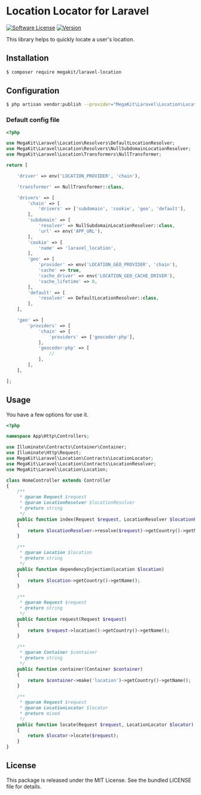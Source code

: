 Location Locator for Laravel
============================

[![Software License](https://img.shields.io/badge/license-MIT-brightgreen.svg?style=flat-square)](LICENSE)
[![Version](https://poser.pugx.org/megakit/laravel-location/v/stable.svg)](https://packagist.org/packages/megakit/laravel-location)

This library helps to quickly locate a user's location.

Installation
------------

```sh
$ composer require megakit/laravel-location
```

Configuration
-------------

```sh
$ php artisan vendor:publish --provider="MegaKit\Laravel\Location\LocationServiceProvider"
```

### Default config file

```php
<?php

use MegaKit\Laravel\Location\Resolvers\DefaultLocationResolver;
use MegaKit\Laravel\Location\Resolvers\NullSubdomainLocationResolver;
use MegaKit\Laravel\Location\Transformers\NullTransformer;

return [

    'driver' => env('LOCATION_PROVIDER', 'chain'),

    'transformer' => NullTransformer::class,

    'drivers' => [
        'chain' => [
            'drivers' => ['subdomain', 'cookie', 'geo', 'default'],
        ],
        'subdomain' => [
            'resolver' => NullSubdomainLocationResolver::class,
            'url' => env('APP_URL'),
        ],
        'cookie' => [
            'name' => 'laravel_location',
        ],
        'geo' => [
            'provider' => env('LOCATION_GEO_PROVIDER', 'chain'),
            'cache' => true,
            'cache_driver' => env('LOCATION_GEO_CACHE_DRIVER'),
            'cache_lifetime' => 0,
        ],
        'default' => [
            'resolver' => DefaultLocationResolver::class,
        ],
    ],

    'geo' => [
        'providers' => [
            'chain' => [
                'providers' => ['geocoder-php'],
            ],
            'geocoder-php' => [
                //
            ],
        ],
    ],

];
```

Usage
-----

You have a few options for use it.

```php
<?php

namespace App\Http\Controllers;

use Illuminate\Contracts\Container\Container;
use Illuminate\Http\Request;
use MegaKit\Laravel\Location\Contracts\LocationLocator;
use MegaKit\Laravel\Location\Contracts\LocationResolver;
use MegaKit\Laravel\Location\Location;

class HomeController extends Controller
{
    /**
     * @param Request $request
     * @param LocationResolver $locationResolver
     * @return string
     */
    public function index(Request $request, LocationResolver $locationResolver)
    {
        return $locationResolver->resolve($request)->getCountry()->getName();
    }

    /**
     * @param Location $location
     * @return string
     */
    public function dependencyInjection(Location $location)
    {
        return $location->getCountry()->getName();
    }

    /**
     * @param Request $request
     * @return string
     */
    public function request(Request $request)
    {
        return $request->location()->getCountry()->getName();
    }

    /**
     * @param Container $container
     * @return string
     */
    public function container(Container $container)
    {
        return $container->make('location')->getCountry()->getName();
    }

    /**
     * @param Request $request
     * @param LocationLocator $locator
     * @return mixed
     */
    public function locate(Request $request, LocationLocator $locator)
    {
        return $locator->locate($request);
    }
}
```

License
-------

This package is released under the MIT License. See the bundled LICENSE file for details.
